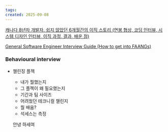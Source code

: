```yaml
---
tags: 
created: 2025-09-08
---
```

[캐나다 8년차 개발자. 쉽지 않았던 6개월간의 이직 스토리 (연봉 협상, 코딩 인터뷰, 시스템 디자인 인터뷰, 이직 과정, 결과, 배운 점)](https://youtu.be/Sx4aagL-Qso?si=HnBfpFbuKvJ-dZkq)

[General Software Engineer Interview Guide (How to get into FAANGs)](https://colacap.github.io/software-engineer-interview-guide.html)

### Behavioural interview

- 챌린징 플젝
    
    - 내가 뭘했는지
    - 그 플젝이 왜 필요했는지
    - 기간과 팀 사이즈
    - 어려웠던 테크니컬 챌린지
    - 뭘 배움?
    - 석세스는 측정
    
    안녕 하세여